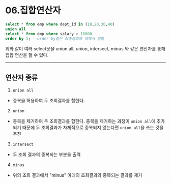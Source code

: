 06.집합연산자
============

```sql
select * from emp where dept_id in (10,20,30,40)
union all 
select * from emp where salary > 15000
order by 1; --order by절은 최종결과에 대해서 정렬
```
위와 같이 여러 select문을 union all, union, intersect, minus 와 같은 연산자를 통해 집합 연산을 할 수 있다.

- - -

## 연산자 종류

1. `union all`
- 중복을 허용하여 두 조회결과를 합한다.
2. `union`
- 중복을 제거하여 두 조회결과를 합한다. 중복을 제거하는 과정이 `union all`에 추가되기 때문에   두 조회결과가 자체적으로
중복되지 않는다면 `union all`을 쓰는 것을 추천
3. `intersect`
- 두 조회 결과의 중복되는 부분을 출력
4. `minus`
- 위의 조회 결과에서 "minus" 아래의 조회결과와 중복되는 결과를 제거
